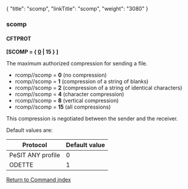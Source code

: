 {
    "title": "scomp",
    "linkTitle": "scomp",
    "weight": "3080"
}<span id="scomp"></span>

### scomp

#### CFTPROT

**\[SCOMP = { <u>0</u> | 15 } \]** 

The maximum authorized compression for sending a file.

-   rcomp//scomp
    = **0** (no compression)
-   rcomp//scomp
    = <span style="font-weight: bold;">1</span> (compression of a string of
    blanks)
-   rcomp//scomp
    = <span style="font-weight: bold;">2</span> (compression of a string of
    identical characters)
-   rcomp//scomp
    = <span style="font-weight: bold;">4</span> (character compression)
-   rcomp//scomp
    = <span style="font-weight: bold;">8</span> (vertical compression)
-   rcomp//scomp
    = <span style="font-weight: bold;">15</span> (all compressions)

This compression is negotiated between the sender and the receiver.

Default values are:


|  Protocol  |  Default value  |
| --- | --- |
|  PeSIT ANY profile  |  0  |
|  ODETTE  |  1  |


[Return to Command index](../../)
